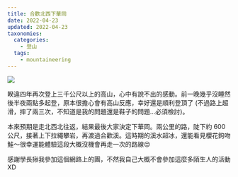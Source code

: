 ```yaml
---
title: 合歡北西下華岡
date: 2022-04-23
updated: 2022-04-23
taxonomies:
  categories: 
    - 登山
  tags: 
    - mountaineering
---
```


![](https://lh3.googleusercontent.com/pw/AM-JKLWeNt2AY5AZnm9PClaZ17PpXhKFCco-cHjGQdd2bS7aghdJxJlC5kwGcTc6KLgncTs117PxcnudPg0QN9P8mmV0J1ZV77p9OE-Cvgwft18KJZPcm_-k5P49VYFM4BxXLVLPwL9UB5B0zL_fzLwOS3cUrg=w1854-h1390-no?authuser=0)

睽違四年再次登上三千公尺以上的高山，心中有說不出的感動。前一晚幾乎沒睡然後半夜兩點多起登，原本很擔心會有高山反應，幸好還是順利登頂了 (不過路上超滑，摔了兩三次，不知道是我的問題還是鞋子的問題...必須檢討)。

<!-- more -->

本來預期是走北西北往返，結果最後大家決定下華岡。兩公里的路，陡下約 600 公尺，接著上下拉繩攀岩，再渡過合歡溪。這時期的溪水超冰，還能看見櫻花鉤吻鮭～很幸運能體驗這段大概沒機會再走一次的路線😌

感謝學長揪我參加這個網路上的團，不然我自己大概不會參加這麼多陌生人的活動XD
